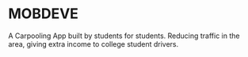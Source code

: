 ﻿# MOBDEVE

A Carpooling App built by students for students. Reducing traffic in the area, giving extra income to college student drivers.
